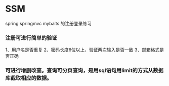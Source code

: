 # SSM
spring springmvc mybaits 的注册登录练习

### 注册可进行简单的验证
1、用户名是否重复
2、密码长度6位以上，验证两次输入是否一致
3、邮箱格式是否正确
    
### 可进行增删改查。查询可分页查询，是用sql语句用limit的方式从数据库截取相应的数据。

